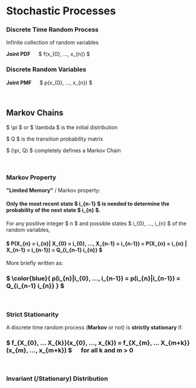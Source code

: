 # Stochastic Processes

### Discrete Time Random Process
Infinite collection of random variables

**Joint PDF** &emsp; $ f(x_{0}, ..., x_{n}) $

### Discrete Random Variables
**Joint PMF** &emsp; $ p(x_{0}, ..., x_{n}) $

</br>

## Markov Chains
$ \pi $ or $ \lambda $ is the initial distribution

$ Q $ is the transition probability matrix

$ (\pi, Q) $ completely defines a Markov Chain

</br>

### Markov Property
**"Limited Memory"** / Markov property:
#### Only the most recent state $ i_{n-1} $ is needed to determine the probability of the next state $ i_{n} $.

For any positive integer $ n $ and possible states $ i_{0}, ..., i_{n} $ of the random variables,
#### $ P(X_{n} = i_{n}| X_{0} = i_{0}, ..., X_{n-1} = i_{n-1}) = P(X_{n} = i_{n} | X_{n-1} = i_{n-1}) = Q_{i_{n-1} i_{n}} $

More briefly written as:
### $ \color{blue}{ p(i_{n}|i_{0}, ..., i_{n-1}) = p(i_{n}|i_{n-1}) = Q_{i_{n-1} i_{n}} } $

</br>

### Strict Stationarity
A discrete time random process (**Markov** or not) is **strictly stationary** if:
### $ f_{X_{0}, ... X_{k}}(x_{0}, ..., x_{k}) = f_{X_{m}, ... X_{m+k}}(x_{m}, ..., x_{m+k}) $ &emsp; for all k and m > 0

</br>

### Invariant (/Stationary) Distribution



